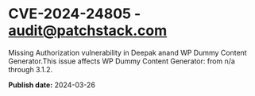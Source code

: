 # CVE-2024-24805 - audit@patchstack.com

Missing Authorization vulnerability in Deepak anand WP Dummy Content Generator.This issue affects WP Dummy Content Generator: from n/a through 3.1.2.



**Publish date:** 2024-03-26
